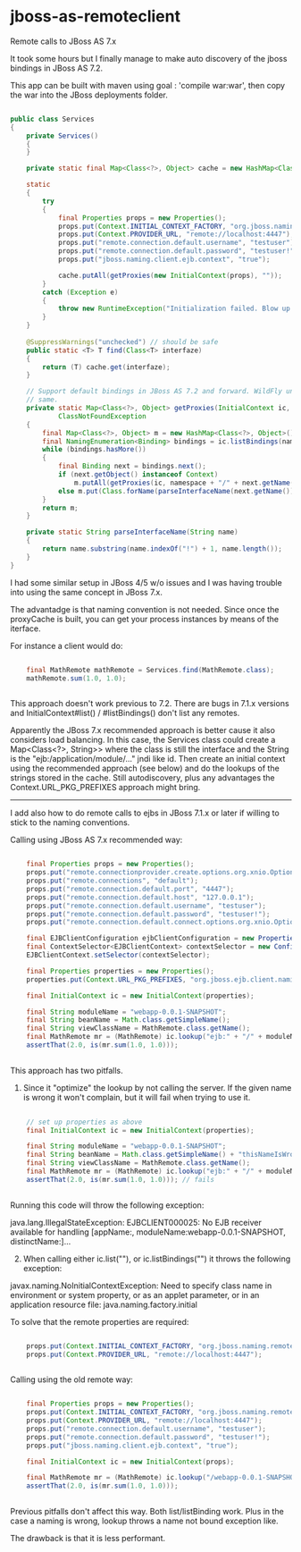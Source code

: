 # jboss-as-remoteclient
Remote calls to JBoss AS 7.x

It took some hours but I finally manage to make auto discovery of the jboss bindings in JBoss AS 7.2. 

This app can be built with maven using goal : 'compile war:war', then copy the war into the JBoss deployments folder.

```java

public class Services
{
    private Services()
    {
    }

    private static final Map<Class<?>, Object> cache = new HashMap<Class<?>, Object>();

    static
    {
        try
        {
            final Properties props = new Properties();
            props.put(Context.INITIAL_CONTEXT_FACTORY, "org.jboss.naming.remote.client.InitialContextFactory");
            props.put(Context.PROVIDER_URL, "remote://localhost:4447");
            props.put("remote.connection.default.username", "testuser");
            props.put("remote.connection.default.password", "testuser!");
            props.put("jboss.naming.client.ejb.context", "true");

            cache.putAll(getProxies(new InitialContext(props), ""));
        }
        catch (Exception e)
        {
            throw new RuntimeException("Initialization failed. Blow up.");
        }
    }
    
    @SuppressWarnings("unchecked") // should be safe
    public static <T> T find(Class<T> interfaze)
    {
        return (T) cache.get(interfaze);
    }

    // Support default bindings in JBoss AS 7.2 and forward. WildFly untested. I guess it's the
    // same.
    private static Map<Class<?>, Object> getProxies(InitialContext ic, String namespace) throws NamingException,
            ClassNotFoundException
    {
        final Map<Class<?>, Object> m = new HashMap<Class<?>, Object>();
        final NamingEnumeration<Binding> bindings = ic.listBindings(namespace);
        while (bindings.hasMore())
        {
            final Binding next = bindings.next();
            if (next.getObject() instanceof Context)
                m.putAll(getProxies(ic, namespace + "/" + next.getName() + "/"));
            else m.put(Class.forName(parseInterfaceName(next.getName())), next.getObject());
        }
        return m;
    }

    private static String parseInterfaceName(String name)
    {
        return name.substring(name.indexOf("!") + 1, name.length());
    }
}

```

I had some similar setup in JBoss 4/5 w/o issues and I was having trouble into using the same concept in JBoss 7.x.

The advantadge is that naming convention is not needed. Since once the proxyCache is built, you can get your process instances by means of the iterface. 

For instance a client would do:

```java

    final MathRemote mathRemote = Services.find(MathRemote.class);
    mathRemote.sum(1.0, 1.0);
    
```
   
This approach doesn't work previous to 7.2. There are bugs in 7.1.x versions and InitialContext#list() / #listBindings() don't list any remotes.

Apparently the JBoss 7.x recommended approach is better cause it also considers load balancing. In this case, the Services class could
create a Map<Class<?>, String>> where the class is still the interface and the String is the "ejb:/application/module/..." jndi like id. 
Then create an initial context using the recommended approach (see below) and do the lookups of the strings stored in the cache. Still autodiscovery, plus 
any advantages the Context.URL_PKG_PREFIXES approach might bring.


----------------------------------------------------------------------------------------------------------------------------------------------------


I add also how to do remote calls to ejbs in JBoss 7.1.x or later if willing to stick to the naming conventions.

Calling using JBoss AS 7.x recommended way:

```java

    final Properties props = new Properties();
    props.put("remote.connectionprovider.create.options.org.xnio.Options.SSL_ENABLED", "false");
    props.put("remote.connections", "default");
    props.put("remote.connection.default.port", "4447");
    props.put("remote.connection.default.host", "127.0.0.1");
    props.put("remote.connection.default.username", "testuser");
    props.put("remote.connection.default.password", "testuser!");
    props.put("remote.connection.default.connect.options.org.xnio.Options.SASL_POLICY_NOANONYMOUS", "false");

    final EJBClientConfiguration ejbClientConfiguration = new PropertiesBasedEJBClientConfiguration(props);
    final ContextSelector<EJBClientContext> contextSelector = new ConfigBasedEJBClientContextSelector(ejbClientConfiguration);
    EJBClientContext.setSelector(contextSelector);

    final Properties properties = new Properties();
    properties.put(Context.URL_PKG_PREFIXES, "org.jboss.ejb.client.naming");

    final InitialContext ic = new InitialContext(properties);

    final String moduleName = "webapp-0.0.1-SNAPSHOT";
    final String beanName = Math.class.getSimpleName();
    final String viewClassName = MathRemote.class.getName();
    final MathRemote mr = (MathRemote) ic.lookup("ejb:" + "/" + moduleName + "/" + beanName + "!" + viewClassName);
    assertThat(2.0, is(mr.sum(1.0, 1.0)));
    
```

This approach has two pitfalls. 

1) Since it "optimize" the lookup by not calling the server. If the given name is wrong it won't complain, but it will fail when trying to use it.

```java
    
    // set up properties as above
    final InitialContext ic = new InitialContext(properties);

    final String moduleName = "webapp-0.0.1-SNAPSHOT";
    final String beanName = Math.class.getSimpleName() + "thisNameIsWrong"; // not bound name
    final String viewClassName = MathRemote.class.getName();
    final MathRemote mr = (MathRemote) ic.lookup("ejb:" + "/" + moduleName + "/" + beanName + "!" + viewClassName); // works
    assertThat(2.0, is(mr.sum(1.0, 1.0))); // fails 
    
```

Running this code will throw the following exception:

java.lang.IllegalStateException: EJBCLIENT000025: No EJB receiver available for handling 
[appName:, moduleName:webapp-0.0.1-SNAPSHOT, distinctName:]...

2) When calling either ic.list(""), or ic.listBindings("") it throws the following exception:

javax.naming.NoInitialContextException: Need to specify class name in environment or system property, 
or as an applet parameter, or in an application resource file:  java.naming.factory.initial

To solve that the remote properties are required:

```java

    props.put(Context.INITIAL_CONTEXT_FACTORY, "org.jboss.naming.remote.client.InitialContextFactory");
    props.put(Context.PROVIDER_URL, "remote://localhost:4447");
    
```


Calling using the old remote way: 

```java

    final Properties props = new Properties();
    props.put(Context.INITIAL_CONTEXT_FACTORY, "org.jboss.naming.remote.client.InitialContextFactory");
    props.put(Context.PROVIDER_URL, "remote://localhost:4447");
    props.put("remote.connection.default.username", "testuser");
    props.put("remote.connection.default.password", "testuser!");
    props.put("jboss.naming.client.ejb.context", "true");

    final InitialContext ic = new InitialContext(props);

    final MathRemote mr = (MathRemote) ic.lookup("/webapp-0.0.1-SNAPSHOT/Math!org.webapp.MathRemote");
    assertThat(2.0, is(mr.sum(1.0, 1.0)));
    
```

Previous pitfalls don't affect this way. Both list/listBinding work. Plus in the case a naming is wrong, lookup throws a name not bound exception like.

The drawback is that it is less performant.